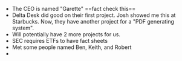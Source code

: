 - The CEO is named "Garette" ==fact check this==
- Delta Desk did good on their first project. Josh showed me this at Starbucks. Now, they have another project for a "PDF generating system". 
- Will potentially have 2 more projects for us.
- SEC requires ETFs to have fact sheets
- Met some people named Ben, Keith, and Robert
- 